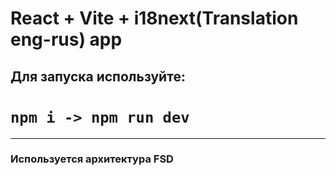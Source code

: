# React + Vite + i18next(Translation eng-rus) app

## Для запуска используйте:
# <code>npm i -> npm run dev </code>

---

### Используется архитектура FSD
